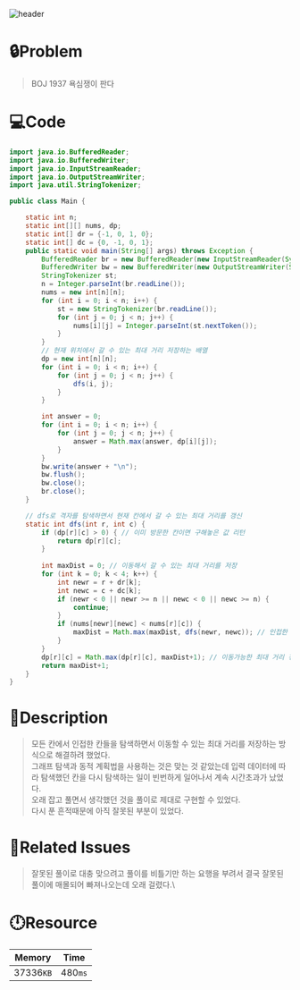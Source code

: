 ![header](https://capsule-render.vercel.app/api?type=waving&height=200&color=0:B2E6FF,100:FFB2D6&text=BOJ%201937&fontColor=FFFFFF&fontAlign=80&fontAlignY=35&fontSize=50)

# **🔒Problem**

> BOJ 1937 욕심쟁이 판다

# 💻**Code**

```java
import java.io.BufferedReader;
import java.io.BufferedWriter;
import java.io.InputStreamReader;
import java.io.OutputStreamWriter;
import java.util.StringTokenizer;

public class Main {

    static int n;
    static int[][] nums, dp;
    static int[] dr = {-1, 0, 1, 0};
    static int[] dc = {0, -1, 0, 1};
    public static void main(String[] args) throws Exception {
        BufferedReader br = new BufferedReader(new InputStreamReader(System.in));
        BufferedWriter bw = new BufferedWriter(new OutputStreamWriter(System.out));
        StringTokenizer st;
        n = Integer.parseInt(br.readLine());
        nums = new int[n][n];
        for (int i = 0; i < n; i++) {
            st = new StringTokenizer(br.readLine());
            for (int j = 0; j < n; j++) {
                nums[i][j] = Integer.parseInt(st.nextToken());
            }
        }
        // 현재 위치에서 갈 수 있는 최대 거리 저장하는 배열
        dp = new int[n][n];
        for (int i = 0; i < n; i++) {
            for (int j = 0; j < n; j++) {
                dfs(i, j);
            }
        }

        int answer = 0;
        for (int i = 0; i < n; i++) {
            for (int j = 0; j < n; j++) {
                answer = Math.max(answer, dp[i][j]);
            }
        }
        bw.write(answer + "\n");
        bw.flush();
        bw.close();
        br.close();
    }

    // dfs로 격자를 탐색하면서 현재 칸에서 갈 수 있는 최대 거리를 갱신
    static int dfs(int r, int c) {
        if (dp[r][c] > 0) { // 이미 방문한 칸이면 구해놓은 값 리턴
            return dp[r][c];
        }
        
        int maxDist = 0; // 이동해서 갈 수 있는 최대 거리를 저장
        for (int k = 0; k < 4; k++) {
            int newr = r + dr[k];
            int newc = c + dc[k];
            if (newr < 0 || newr >= n || newc < 0 || newc >= n) {
                continue;
            }
            if (nums[newr][newc] < nums[r][c]) {
                maxDist = Math.max(maxDist, dfs(newr, newc)); // 인접한 칸으로 이동했을 때 최대 거리와 비교
            }
        }
        dp[r][c] = Math.max(dp[r][c], maxDist+1); // 이동가능한 최대 거리 갱신
        return maxDist+1;
    }
}
```

# **🔑Description**

> 모든 칸에서 인접한 칸들을 탐색하면서 이동할 수 있는 최대 거리를 저장하는 방식으로 해결하려 했었다.\
> 그래프 탐색과 동적 계획법을 사용하는 것은 맞는 것 같았는데 입력 데이터에 따라 탐색했던 칸을 다시 탐색하는 일이 빈번하게 일어나서 계속 시간초과가 났었다.\
> 오래 잡고 풀면서 생각했던 것을 풀이로 제대로 구현할 수 있었다.\
> 다시 푼 흔적때문에 아직 잘못된 부분이 있었다.

# **📑Related Issues**

> 잘못된 풀이로 대충 맞으려고 풀이를 비틀기만 하는 요행을 부려서 결국 잘못된 풀이에 매몰되어 빠져나오는데 오래 걸렸다.\

# **🕛Resource**

| Memory    | Time    |
| --------- | ------- |
| 37336`KB` | 480`ms` |
